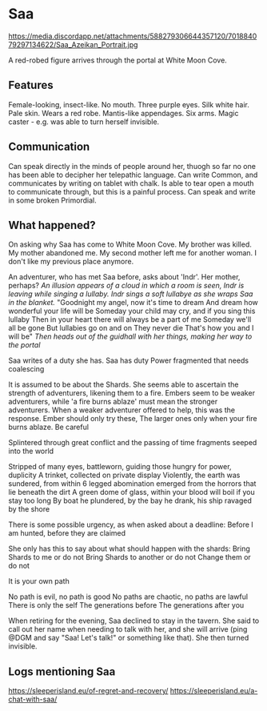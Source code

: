 # Saa
https://media.discordapp.net/attachments/588279306644357120/701884079297134622/Saa_Azeikan_Portrait.jpg

A red-robed figure arrives through the portal at White Moon Cove.

## Features
Female-looking, insect-like.
No mouth.
Three purple eyes.
Silk white hair.
Pale skin.
Wears a red robe.
Mantis-like appendages. 
Six arms.
Magic caster - e.g. was able to turn herself invisible.

## Communication
Can speak directly in the minds of people around her, thuogh so far no one has been able to decipher her telepathic language.
Can write Common, and communicates by writing on tablet with chalk.
Is able to tear open a mouth to communicate through, but this is a painful process.
Can speak and write in some broken Primordial.

## What happened?
On asking why Saa has come to White Moon Cove.
  My brother was killed.
  My mother abandoned me.
  My second mother left me for another woman.
  I don't like my previous place anymore.

An adventurer, who has met Saa before, asks about 'Indr'. Her mother, perhaps?
  _An illusion appears of a cloud in which a room is seen, Indr is leaving while singing a lullaby._
  _Indr sings a soft lullabye as she wraps Saa in the blanket._
  "Goodnight my angel, now it's time to dream 
  And dream how wonderful your life will be 
  Someday your child may cry, and if you sing this lullaby 
  Then in your heart there will always be a part of me 
  Someday we'll all be gone 
  But lullabies go on and on 
  They never die 
  That's how you and I will be" 
  _Then heads out of the guidhall with her things, making her way to the portal_

Saa writes of a duty she has.
  Saa has duty
  Power fragmented that needs coalescing

It is assumed to be about the Shards. 
She seems able to ascertain the strength of adventurers, likening them to a fire.
Embers seem to be weaker adventurers, while 'a fire burns ablaze' must mean the stronger adventurers.
When a weaker adventurer offered to help, this was the response.
  Ember should only try these,
  The larger ones only when your fire burns ablaze.
  Be careful

  Splintered through great conflict and the passing of time fragments seeped into the world

  Stripped of many eyes, battleworn, guiding those hungry for power, duplicity
  A trinket, collected on private display
  Violently, the earth was sundered, from within 6 legged abomination emerged from the horrors that lie beneath the dirt
  A green dome of glass, within your blood will boil if you stay too long
  By boat he plundered, by the bay he drank, his ship ravaged by the shore

There is some possible urgency, as when asked about a deadline:
  Before I am hunted, before they are claimed

She only has this to say about what should happen with the shards:
  Bring Shards to me or do not
  Bring Shards to another or do not
  Change them or do not

  It is your own path

  No path is evil, no path is good
  No paths are chaotic, no paths are lawful
  There is only the self
  The generations before
  The generations after you

When retiring for the evening, Saa declined to stay in the tavern. She said to call out her name when needing to talk with her, and she will arrive (ping @DGM and say "Saa! Let's talk!" or something like that).
She then turned invisible.

## Logs mentioning Saa
https://sleeperisland.eu/of-regret-and-recovery/
https://sleeperisland.eu/a-chat-with-saa/
